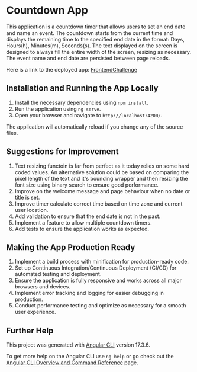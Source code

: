 # Countdown App

This application is a countdown timer that allows users to set an end date and name an event. The countdown starts from the current time and displays the remaining time to the specified end date in the format: Days, Hours(h), Minutes(m), Seconds(s). The text displayed on the screen is designed to always fill the entire width of the screen, resizing as necessary. The event name and end date are persisted between page reloads.

Here is a link to the deployed app:
[FrontendChallenge](https://pontus-broberg.github.io/FrontendChallenge/)

## Installation and Running the App Locally

1. Install the necessary dependencies using `npm install`.
2. Run the application using `ng serve`.
3. Open your browser and navigate to `http://localhost:4200/`.

The application will automatically reload if you change any of the source files.

## Suggestions for Improvement

1. Text resizing functoin is far from perfect as it today relies on some hard coded values. An alternative solution could be based on comparing the pixel length of the text and it's bounding wrapper and then resizing the font size using binary search to ensure good performance. 
2. Improve on the welcome message and page behaviour when no date or title is set.
3. Improve timer calculate correct time based on time zone and current user location.
4. Add validation to ensure that the end date is not in the past.
5. Implement a feature to allow multiple countdown timers.
6. Add tests to ensure the application works as expected. 

## Making the App Production Ready

1. Implement a build process with minification for production-ready code.
2. Set up Continuous Integration/Continuous Deployment (CI/CD) for automated testing and deployment.
3. Ensure the application is fully responsive and works across all major browsers and devices.
4. Implement error tracking and logging for easier debugging in production.
5. Conduct performance testing and optimize as necessary for a smooth user experience.

## Further Help

This project was generated with [Angular CLI](https://github.com/angular/angular-cli) version 17.3.6.

To get more help on the Angular CLI use `ng help` or go check out the [Angular CLI Overview and Command Reference](https://angular.io/cli) page.